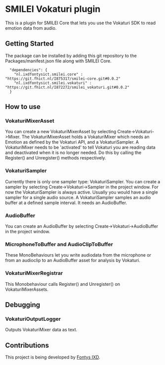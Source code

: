 # SMILEI Vokaturi plugin
This is a plugin for SMILEI Core that lets you use the Vokaturi SDK to read emotion data from audio.

## Getting Started
The package can be installed by adding this git repository to the Packages/manifest.json file along with SMILEI Core.

```
  "dependencies": {
    "nl.ixdfontysict.smilei.core" : "https://git.fhict.nl/I875317/smilei-core.git#0.0.2"
    "nl.ixdfontysict.smilei.vokaturi" : "https://git.fhict.nl/I872272/smilei_vokaturi.git#0.0.2"
  }
```

## How to use

### VokaturiMixerAsset
You can create a new VokaturiMixerAsset by selecting Create->Vokaturi->Mixer. The VokaturiMixerAsset holds a VokaturiMixer which needs an Emotion as defined by the Vokaturi API, and a VokaturiSampler.
A VokaturiMixer needs to be 'activated' to tell Vokaturi you are reading data and deactivated when it is no longer needed. Do this by calling the Register() and Unregister() methods respectively.

### VokaturiSampler
Currently there is only one sampler type: VokaturiSampler. You can create a sampler by selecting Create->Vokaturi->Sampler in the project window.
For now the VokaturiSampler is always active. Usually you would have a single sampler for a single audio source.
A VokaturiSampler samples an audio buffer at a defined sample interval. It needs an AudioBuffer.

### AudioBuffer
You can create an AudioBuffer by selecting Create->Vokaturi->AudioBuffer in the project window.

### MicrophoneToBuffer and AudioClipToBuffer
These MonoBehaviours let you write audiodata from the microphone or from an audioclip to an AudioBuffer asset for analysis by Vokaturi.

### VokaturiMixerRegistrar
This Monobehaviour calls Register() and Unregister() on VokaturiMixerAssets.

## Debugging

### VokaturiOutputLogger
Outputs VokaturiMixer data as text. 


## Contributions
This project is being developed by [Fontys IXD](https://www.ixdfontysict.nl/).